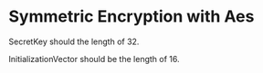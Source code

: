 Symmetric Encryption with Aes
===================
SecretKey should the length of 32.

InitializationVector should be the length of 16.
